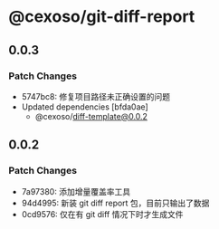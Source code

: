 # @cexoso/git-diff-report

## 0.0.3

### Patch Changes

- 5747bc8: 修复项目路径未正确设置的问题
- Updated dependencies [bfda0ae]
  - @cexoso/diff-template@0.0.2

## 0.0.2

### Patch Changes

- 7a97380: 添加增量覆盖率工具
- 94d4995: 新装 git diff report 包，目前只输出了数据
- 0cd9576: 仅在有 git diff 情况下时才生成文件
